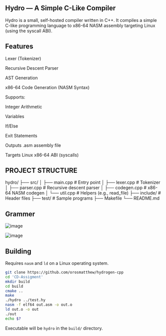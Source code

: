 ## Hydro — A Simple C-Like Compiler
Hydro is a small, self-hosted compiler written in C++.
It compiles a simple C-like programming language to x86-64 NASM assembly targeting Linux (using the syscall ABI).

## Features
Lexer (Tokenizer)

Recursive Descent Parser

AST Generation

x86-64 Code Generation (NASM Syntax)

Supports:

Integer Arithmetic

Variables

If/Else

Exit Statements

Outputs .asm assembly file

Targets Linux x86-64 ABI (syscalls)


## PROJECT STRUCTURE
hydro/ 
├── src/ 
│   ├── main.cpp        # Entry point
│   ├── lexer.cpp       # Tokenizer
│   ├── parser.cpp      # Recursive descent parser
│   ├── codegen.cpp     # x86-64 NASM codegen
│   └── util.cpp        # Helpers (e.g., read_file)
├── include/            # Header files
├── test/               # Sample programs
├── Makefile
└── README.md

## Grammer
![image](https://github.com/user-attachments/assets/851364aa-1f93-4a0c-ab40-6c2526991302)

![image](https://github.com/user-attachments/assets/1194d920-afe3-4939-a975-35d7e5d6b0f1)


## Building

Requires `nasm` and `ld` on a Linux operating system.

```bash
git clone https://github.com/orosmatthew/hydrogen-cpp
cd 'CD-Assigment'
mkdir build
cd build
cmake ..
make
./hydro ../test.hy
nasm -f elf64 out.asm -o out.o
ld out.o -o out
./out
echo $?
```

Executable will be `hydro` in the `build/` directory.


